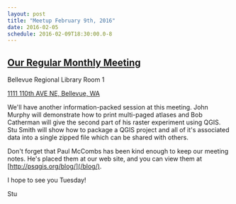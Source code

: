 ```yaml
---
layout: post
title: "Meetup February 9th, 2016"
date: 2016-02-05
schedule: 2016-02-09T18:30:00.0-8
---
```


[Our Regular Monthly Meeting](http://www.meetup.com/Puget-Sound-QGIS-Users-Group/events/228600890/)
-----------------------------

Bellevue Regional Library Room 1

[1111 110th AVE NE, Bellevue, WA](http://www.openstreetmap.org/#map=17/47.62005/-122.19424)

We'll have another information-packed session at this meeting. John Murphy will demonstrate how to print multi-paged atlases and Bob Catherman will give the second part of his raster experiment using QGIS. Stu Smith will show how to package a QGIS project and all of it's associated data into a single zipped file which can be shared with others.  

Don't forget that Paul McCombs has been kind enough to keep our meeting notes.  He's placed them at our web site, and you can view them at [http://psqgis.org/blog/](/blog/). 

I hope to see you Tuesday!

Stu